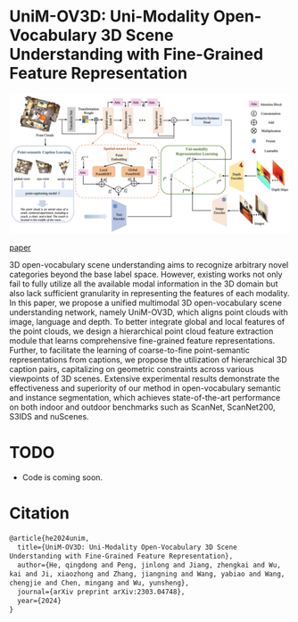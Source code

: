 # UniM-OV3D: Uni-Modality Open-Vocabulary 3D Scene Understanding with Fine-Grained Feature Representation

![Image description](https://github.com/hithqd/UniM-OV3D/blob/main/docs/framework.png)

[paper](https://arxiv.org/abs/2401.11395)

3D open-vocabulary scene understanding aims to recognize arbitrary novel categories beyond the base label space. However, existing works not only fail to fully utilize all the available modal information in the 3D domain but also lack sufficient granularity in representing the features of each modality. In this paper, we propose a unified multimodal 3D open-vocabulary scene understanding network, namely UniM-OV3D, which aligns point clouds with image, language and depth. To better integrate global and local features of the point clouds, we design a hierarchical point cloud feature extraction module that learns comprehensive fine-grained feature representations. Further, to facilitate the learning of coarse-to-fine point-semantic representations from captions, we propose the utilization of hierarchical 3D caption pairs, capitalizing on geometric constraints across various viewpoints of 3D scenes. Extensive experimental results demonstrate the effectiveness and superiority of our method in open-vocabulary semantic and instance segmentation, which achieves state-of-the-art performance on both indoor and outdoor benchmarks such as ScanNet, ScanNet200, S3IDS and nuScenes.

# TODO
* Code is coming soon.

# Citation
```
@article{he2024unim,
  title={UniM-OV3D: Uni-Modality Open-Vocabulary 3D Scene Understanding with Fine-Grained Feature Representation},
  author={He, qingdong and Peng, jinlong and Jiang, zhengkai and Wu, kai and Ji, xiaozhong and Zhang, jiangning and Wang, yabiao and Wang, chengjie and Chen, mingang and Wu, yunsheng},
  journal={arXiv preprint arXiv:2303.04748},
  year={2024}
}
```
